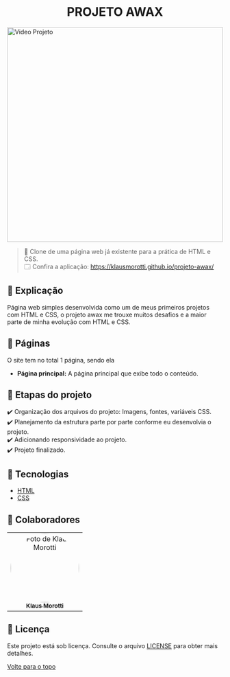 <h1 align="center">PROJETO AWAX</h1>

<img src="assets/images/awax-gif.gif" alt="Video Projeto" width="100%" height="500">

> 🔎 Clone de uma página web já existente para a prática de HTML e CSS. <br>
🗔 Confira a aplicação: https://klausmorotti.github.io/projeto-awax/ <br>

## 📄 Explicação

Página web simples desenvolvida como um de meus primeiros projetos com HTML e CSS, o projeto awax me trouxe muitos desafios e a maior parte de minha evolução com HTML e CSS.

## 📁 Páginas

O site tem no total 1 página, sendo ela

- **Página principal:** A página principal que exibe todo o conteúdo.

## 🎯 Etapas do projeto

✔️ Organização dos arquivos do projeto: Imagens, fontes, variáveis CSS. </br>
✔️ Planejamento da estrutura parte por parte conforme eu desenvolvia o projeto. </br> 
✔️ Adicionando responsividade ao projeto. </br>
✔️ Projeto finalizado.

## 🚀 Tecnologias
* <a href="https://developer.mozilla.org/pt-BR/docs/Web/HTML" target="_blank">HTML</a>
* <a href="https://developer.mozilla.org/pt-BR/docs/Web/CSS" target="_blank">CSS</a>

## 🤝 Colaboradores

<table>
  <tr>
    <td align="center">
      <a href="#">
        <img src="https://avatars.githubusercontent.com/u/84789400?v=4" width="160px;" height="160px" style="border-radius:50%" alt="Foto de Klaus Morotti"/><br>
        <sub>
          <b>Klaus Morotti</b>
        </sub>
      </a>
    </td>
  </tr>
</table>

## 📝 Licença

Este projeto está sob licença. Consulte o arquivo <a href="https://github.com/klausmorotti/projeto-awax/blob/master/LICENSE">LICENSE</a> para obter mais detalhes.

<a href="#top">Volte para o topo</a>
